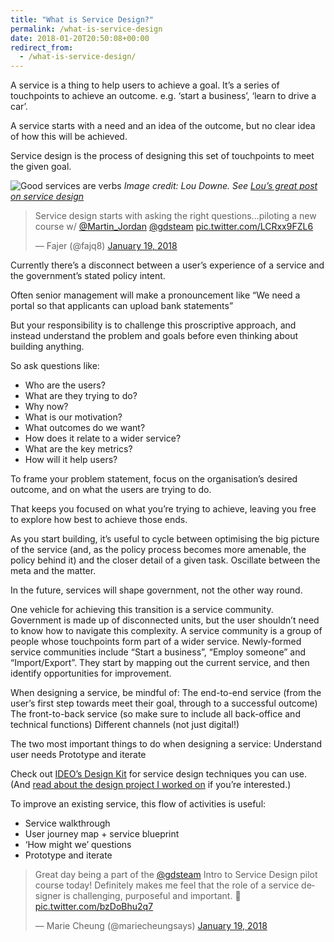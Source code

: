 ```yaml
---
title: "What is Service Design?"
permalink: /what-is-service-design
date: 2018-01-20T20:50:08+00:00
redirect_from:
  - /what-is-service-design/
---
```


A service is a thing to help users to achieve a goal. It’s a series of touchpoints to achieve an outcome. e.g. ‘start a business’, ‘learn to drive a car’.

A service starts with a need and an idea of the outcome, but no clear idea of how this will be achieved.

Service design is the process of designing this set of touchpoints to meet the given goal.

![Good services are verbs](What%20is%20Service%20Design%20%E2%80%93%20Martin%20Lugton_files/good-services-are-verbs-louise-downe.jpg)
*Image credit: Lou Downe. See [Lou’s great post on service design](https://designnotes.blog.gov.uk/2015/06/22/good-services-are-verbs-2/)*

<blockquote class="twitter-tweet">
<p lang="en" dir="ltr">Service design starts with asking the right questions…piloting a new course w/ <a href="https://twitter.com/Martin_Jordan?ref_src=twsrc%5Etfw">@Martin_Jordan</a> <a href="https://twitter.com/GDSTeam?ref_src=twsrc%5Etfw">@gdsteam</a> <a href="https://t.co/LCRxx9FZL6">pic.twitter.com/LCRxx9FZL6</a></p>
<p>— Fajer (@fajq8) <a href="https://twitter.com/fajq8/status/954301322077048833?ref_src=twsrc%5Etfw">January 19, 2018</a></p>
</blockquote>

Currently there’s a disconnect between a user’s experience of a service and the government’s stated policy intent.

Often senior management will make a pronouncement like “We need a portal so that applicants can upload bank statements”

But your responsibility is to challenge this proscriptive approach, and instead understand the problem and goals before even thinking about building anything.

So ask questions like:

- Who are the users?
- What are they trying to do?
- Why now?
- What is our motivation?
- What outcomes do we want?
- How does it relate to a wider service?
- What are the key metrics?
- How will it help users?

To frame your problem statement, focus on the organisation’s desired outcome, and on what the users are trying to do.

That keeps you focused on what you’re trying to achieve, leaving you free to explore how best to achieve those ends.

As you start building, it’s useful to cycle between optimising the big picture of the service (and, as the policy process becomes more amenable, the policy behind it) and the closer detail of a given task. Oscillate between the meta and the matter.

In the future, services will shape government, not the other way round.

One vehicle for achieving this transition is a service community.
Government is made up of disconnected units, but the user shouldn’t need to know how to navigate this complexity. A service community is a group of people whose touchpoints form part of a wider service. Newly-formed service communities include “Start a business”, “Employ someone” and “Import/Export”. They start by mapping out the current service, and then identify opportunities for improvement.

When designing a service, be mindful of:
The end-to-end service (from the user’s first step towards meet their goal, through to a successful outcome)
The front-to-back service (so make sure to include all back-office and technical functions)
Different channels (not just digital!)

The two most important things to do when designing a service:
Understand user needs
Prototype and iterate

Check out [IDEO’s Design Kit](http://www.designkit.org/methods) for service design techniques you can use. (And [read about the design project I worked on](https://www.martinlugton.com/might-broaden-political-discourse-understanding-people-age-25-35-uk-design-project-design-kit-course/) if you’re interested.)

To improve an existing service, this flow of activities is useful:

- Service walkthrough
- User journey map + service blueprint
- ‘How might we’ questions
- Prototype and iterate

<blockquote class="twitter-tweet">
<p lang="en" dir="ltr">Great day being a part of the <a href="https://twitter.com/GDSTeam?ref_src=twsrc%5Etfw">@gdsteam</a> Intro to Service Design pilot course today! Definitely makes me feel that the role of a service designer is challenging, purposeful and important. 🙌 <a href="https://t.co/bzDoBhu2q7">pic.twitter.com/bzDoBhu2q7</a></p>
<p>— Marie Cheung (@mariecheungsays) <a href="https://twitter.com/mariecheungsays/status/954422063669837825?ref_src=twsrc%5Etfw">January 19, 2018</a></p>
</blockquote>